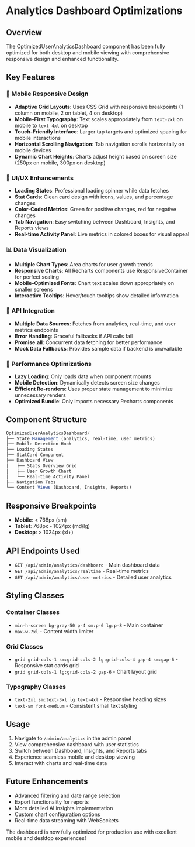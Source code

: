 # Analytics Dashboard Optimizations

## Overview
The OptimizedUserAnalyticsDashboard component has been fully optimized for both desktop and mobile viewing with comprehensive responsive design and enhanced functionality.

## Key Features

### 📱 Mobile Responsive Design
- **Adaptive Grid Layouts**: Uses CSS Grid with responsive breakpoints (1 column on mobile, 2 on tablet, 4 on desktop)
- **Mobile-First Typography**: Text scales appropriately from `text-2xl` on mobile to `text-4xl` on desktop
- **Touch-Friendly Interface**: Larger tap targets and optimized spacing for mobile interactions
- **Horizontal Scrolling Navigation**: Tab navigation scrolls horizontally on mobile devices
- **Dynamic Chart Heights**: Charts adjust height based on screen size (250px on mobile, 300px on desktop)

### 🎨 UI/UX Enhancements
- **Loading States**: Professional loading spinner while data fetches
- **Stat Cards**: Clean card design with icons, values, and percentage changes
- **Color-Coded Metrics**: Green for positive changes, red for negative changes
- **Tab Navigation**: Easy switching between Dashboard, Insights, and Reports views
- **Real-time Activity Panel**: Live metrics in colored boxes for visual appeal

### 📊 Data Visualization
- **Multiple Chart Types**: Area charts for user growth trends
- **Responsive Charts**: All Recharts components use ResponsiveContainer for perfect scaling
- **Mobile-Optimized Fonts**: Chart text scales down appropriately on smaller screens
- **Interactive Tooltips**: Hover/touch tooltips show detailed information

### 🔗 API Integration
- **Multiple Data Sources**: Fetches from analytics, real-time, and user metrics endpoints
- **Error Handling**: Graceful fallbacks if API calls fail
- **Promise.all**: Concurrent data fetching for better performance
- **Mock Data Fallbacks**: Provides sample data if backend is unavailable

### 🎯 Performance Optimizations
- **Lazy Loading**: Only loads data when component mounts
- **Mobile Detection**: Dynamically detects screen size changes
- **Efficient Re-renders**: Uses proper state management to minimize unnecessary renders
- **Optimized Bundle**: Only imports necessary Recharts components

## Component Structure

```javascript
OptimizedUserAnalyticsDashboard/
├── State Management (analytics, real-time, user metrics)
├── Mobile Detection Hook
├── Loading States
├── StatCard Component
├── Dashboard View
│   ├── Stats Overview Grid
│   ├── User Growth Chart
│   └── Real-time Activity Panel
├── Navigation Tabs
└── Content Views (Dashboard, Insights, Reports)
```

## Responsive Breakpoints

- **Mobile**: < 768px (sm)
- **Tablet**: 768px - 1024px (md/lg)
- **Desktop**: > 1024px (xl+)

## API Endpoints Used

- `GET /api/admin/analytics/dashboard` - Main dashboard data
- `GET /api/admin/analytics/realtime` - Real-time metrics
- `GET /api/admin/analytics/user-metrics` - Detailed user analytics

## Styling Classes

### Container Classes
- `min-h-screen bg-gray-50 p-4 sm:p-6 lg:p-8` - Main container
- `max-w-7xl` - Content width limiter

### Grid Classes
- `grid grid-cols-1 sm:grid-cols-2 lg:grid-cols-4 gap-4 sm:gap-6` - Responsive stat cards grid
- `grid grid-cols-1 lg:grid-cols-2 gap-6` - Chart layout grid

### Typography Classes
- `text-2xl sm:text-3xl lg:text-4xl` - Responsive heading sizes
- `text-sm font-medium` - Consistent small text styling

## Usage

1. Navigate to `/admin/analytics` in the admin panel
2. View comprehensive dashboard with user statistics
3. Switch between Dashboard, Insights, and Reports tabs
4. Experience seamless mobile and desktop viewing
5. Interact with charts and real-time data

## Future Enhancements

- Advanced filtering and date range selection
- Export functionality for reports
- More detailed AI insights implementation
- Custom chart configuration options
- Real-time data streaming with WebSockets

The dashboard is now fully optimized for production use with excellent mobile and desktop experiences!
